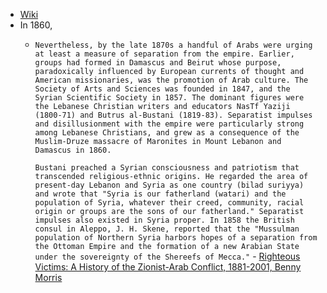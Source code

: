 - [Wiki](https://en.wikipedia.org/wiki/1860_civil_conflict_in_Mount_Lebanon_and_Damascus)
- In 1860, 
	- `Nevertheless, by the late 1870s a handful of Arabs were urging at least a measure of separation from the empire. Earlier, groups had formed in Damascus and Beirut whose purpose, paradoxically influenced by European currents of thought and American missionaries, was the promotion of Arab culture. The Society of Arts and Sciences was founded in 1847, and the Syrian Scientific Society in 1857. The dominant figures were the Lebanese Christian writers and educators NasTf Yaziji (1800-71) and Butrus al-Bustani (1819-83). Separatist impulses and disillusionment with the empire were particularly strong among Lebanese Christians, and grew as a consequence of the Muslim-Druze massacre of Maronites in Mount Lebanon and Damascus in 1860.`
	  
	  `Bustani preached a Syrian consciousness and patriotism that transcended religious-ethnic origins. He regarded the area of present-day Lebanon and Syria as one country (bilad suriyya) and wrote that "Syria is our fatherland (watari) and the population of Syria, whatever their creed, community, racial origin or groups are the sons of our fatherland." Separatist impulses also existed in Syria proper. In 1858 the British consul in Aleppo, J. H. Skene, reported that the "Mussulman population of Northern Syria harbors hopes of a separation from the Ottoman Empire and the formation of a new Arabian State under the sovereignty of the Shereefs of Mecca."` - [Righteous Victims: A History of the Zionist-Arab Conflict, 1881-2001, Benny Morris](https://gateway.pinata.cloud/ipfs/bafykbzaced6rtb5d4wthw3wapbnqafd3w7znfmikvzx43dqifs5amzbyzltas?filename=Righteous%20Victims%3A%20A%20History%20of%20the%20Zionist-Arab%20Conflict%2C%20--%20Benny%20Morris%20--%202001%20--%20Vintage%20--%209780679744757%20--%200ffdde5f35058146403a55786f6cfc18%20--%20Anna%E2%80%99s%20Archive.pdf)
